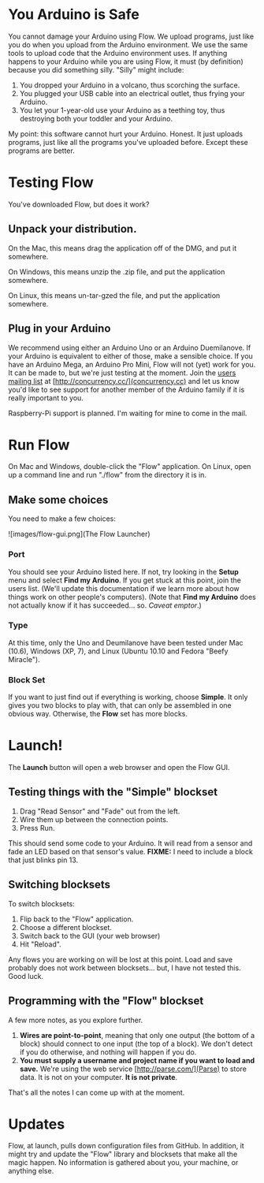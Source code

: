 # You Arduino is Safe

You cannot damage your Arduino using Flow. We upload programs, just like you do when you upload from the Arduino environment. We use the same tools to upload code that the Arduino environment uses. If anything happens to your Arduino while you are using Flow, it must (by definition) because you did something silly. "Silly" might include:

1. You dropped your Arduino in a volcano, thus scorching the surface.
1. You plugged your USB cable into an electrical outlet, thus frying your Arduino.
1. You let your 1-year-old use your Arduino as a teething toy, thus destroying both your toddler and your Arduino.

My point: this software cannot hurt your Arduino. Honest. It just uploads programs, just like all the programs you've uploaded before. Except these programs are better.

# Testing Flow

You've downloaded Flow, but does it work?

## Unpack your distribution.

On the Mac, this means drag the application off of the DMG, and put it somewhere.
   
On Windows, this means unzip the .zip file, and put the application somewhere.
   
On Linux, this means un-tar-gzed the file, and put the application somewhere.

## Plug in your Arduino

We recommend using either an Arduino Uno or an Arduino Duemilanove. If your Arduino is equivalent to either of those, make a sensible choice. If you have an Arduino Mega, an Arduino Pro Mini, Flow will not (yet) work for you. It can be made to, but we're just testing at the moment. Join the [users mailing list](http://concurrency.cc/docs/mailinglists.html) at [http://concurrency.cc/](concurrency.cc) and let us know you'd like to see support for another member of the Arduino family if it is really important to you.

Raspberry-Pi support is planned. I'm waiting for mine to come in the mail.

# Run Flow

On Mac and Windows, double-click the "Flow" application. On Linux, open up a command line and run "./flow" from the directory it is in.

## Make some choices

You need to make a few choices:

![images/flow-gui.png](The Flow Launcher)

### Port

You should see your Arduino listed here. If not, try looking in the **Setup** menu and select **Find my Arduino**. If you get stuck at this point, join the users list. (We'll update this documentation if we learn more about how things work on other people's computers). (Note that **Find my Arduino** does not actually know if it has succeeded... so. *Caveat emptor*.)

### Type

At this time, only the Uno and Deumilanove have been tested under Mac (10.6), Windows (XP, 7), and Linux (Ubuntu 10.10 and Fedora "Beefy Miracle").

### Block Set

If you want to just find out if everything is working, choose **Simple**. It only gives you two blocks to play with, that can only be assembled in one obvious way. Otherwise, the **Flow** set has more blocks.

# Launch!

The **Launch** button will open a web browser and open the Flow GUI.

## Testing things with the "Simple" blockset

1. Drag "Read Sensor" and "Fade" out from the left.
1. Wire them up between the connection points.
1. Press Run.

This should send some code to your Arduino. It will read from a sensor and fade an LED based on that sensor's value. **FIXME:** I need to include a block that just blinks pin 13.

## Switching blocksets

To switch blocksets:

1. Flip back to the "Flow" application.
1. Choose a different blockset.
1. Switch back to the GUI (your web browser)
1. Hit "Reload".

Any flows you are working on will be lost at this point. Load and save probably does not work between blocksets... but, I have not tested this. Good luck.

## Programming with the "Flow" blockset

A few more notes, as you explore further.

1. **Wires are point-to-point**, meaning that only one output (the bottom of a block) should connect to one input (the top of a block). We don't detect if you do otherwise, and nothing will happen if you do.
1. **You must supply a username and project name if you want to load and save.** We're using the web service [http://parse.com/](Parse) to store data. It is not on your computer. **It is not private**.

That's all the notes I can come up with at the moment.

# Updates

Flow, at launch, pulls down configuration files from GitHub. In addition, it might try and update the "Flow" library and blocksets that make all the magic happen. No information is gathered about you, your machine, or anything else.

